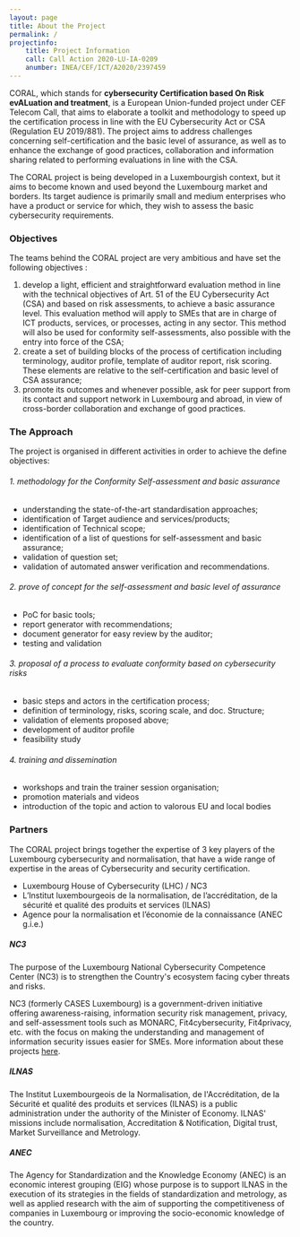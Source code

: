 ```yaml
---
layout: page
title: About the Project
permalink: /
projectinfo:
    title: Project Information
    call: Call Action 2020-LU-IA-0209
    anumber: INEA/CEF/ICT/A2020/2397459
---
```


CORAL, which stands for **cybersecurity Certification based On Risk evALuation and treatment**, is a European Union-funded project under CEF Telecom Call, that aims to elaborate a toolkit and methodology to speed up the certification process in line with the EU Cybersecurity Act or CSA (Regulation EU 2019/881). The project aims to address challenges concerning self-certification and the basic level of assurance, as well as to enhance the exchange of good practices, collaboration and information sharing related to performing evaluations in line with the CSA.

The CORAL project is being developed in a Luxembourgish context, but it aims to become known and used beyond the Luxembourg market and borders. Its target audience is primarily small and medium enterprises who have a product or service for which, they wish to assess the basic cybersecurity requirements.

### Objectives

The teams behind the CORAL project are very ambitious and have set the following objectives :

1. develop a light, efficient and straightforward evaluation method in line with the technical objectives of Art. 51 of the EU Cybersecurity Act (CSA) and based on risk assessments, to achieve a basic assurance level. This evaluation method will apply to SMEs that are in charge of ICT products, services, or processes, acting in any sector. This method will also be used for conformity self-assessments, also possible with the entry into force of the CSA;
2. create a set of building blocks of the process of certification including terminology, auditor profile, template of auditor report, risk scoring. These elements are relative to the self-certification and basic level of CSA assurance;	
3. promote its outcomes and whenever possible, ask for peer support from its contact and support network in Luxembourg and abroad, in view of cross-border collaboration and exchange of good practices.

### The Approach

The project is organised in different activities in order to achieve the define objectives:

###### 1. methodology for the Conformity Self-assessment and basic assurance

* understanding the state-of-the-art standardisation approaches;
* identification of Target audience and services/products;
* identification of Technical scope;
* identification of a list of questions for self-assessment and basic assurance;
* validation of question set;
* validation of automated answer verification and recommendations.

###### 2. prove of concept for the self-assessment and basic level of assurance

* PoC for basic tools;
* report generator with recommendations;
* document generator for easy review by the auditor;
* testing and validation

###### 3. proposal of a process to evaluate conformity based on cybersecurity risks

* basic steps and actors in the certification process;
* definition of terminology, risks, scoring scale, and doc. Structure;
* validation of elements proposed above;
* development of auditor profile
* feasibility study

###### 4. training and dissemination

* workshops and train the trainer session organisation;
* promotion materials and videos
* introduction of the topic and action to valorous EU and local bodies


### Partners

The CORAL project brings together the expertise of 3 key players of the Luxembourg cybersecurity and normalisation, that have a wide range of expertise in the areas of Cybersecurity and security certification.

* Luxembourg House of Cybersecurity (LHC) / NC3
* L’Institut luxembourgeois de la normalisation, de l’accréditation, de la sécurité et qualité des produits et services (ILNAS)
* Agence pour la normalisation et l’économie de la connaissance (ANEC g.i.e.)

##### NC3

The purpose of the Luxembourg National Cybersecurity Competence Center (NC3) is to strengthen the Country's ecosystem facing cyber threats and risks.

NC3 (formerly CASES Luxembourg) is a government-driven initiative offering awareness-raising, information security risk management, privacy, and self-assessment tools such as MONARC, Fit4cybersecurity, Fit4privacy, etc. with the focus on making the understanding and management of information security issues easier for SMEs.
More information about these projects [here](https://opensource.nc3.lu/projects/).

##### ILNAS

The Institut Luxembourgeois de la Normalisation, de l'Accréditation, de la Sécurité et qualité des produits et services (ILNAS) is a public administration under the authority of the Minister of Economy. ILNAS' missions include normalisation, Accreditation & Notification, Digital trust, Market Surveillance and Metrology.

##### ANEC

The Agency for Standardization and the Knowledge Economy (ANEC) is an economic interest grouping (EIG) whose purpose is to support ILNAS in the execution of its strategies in the fields of standardization and metrology, as well as applied research with the aim of supporting the competitiveness of companies in Luxembourg or improving the socio-economic knowledge of the country.
